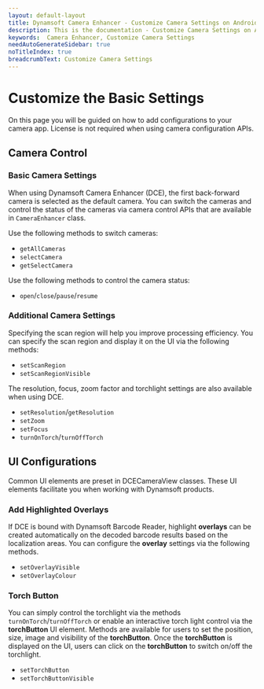```yaml
---
layout: default-layout
title: Dynamsoft Camera Enhancer - Customize Camera Settings on Android
description: This is the documentation - Customize Camera Settings on Android.
keywords:  Camera Enhancer, Customize Camera Settings
needAutoGenerateSidebar: true
noTitleIndex: true
breadcrumbText: Customize Camera Settings
---
```


# Customize the Basic Settings

On this page you will be guided on how to add configurations to your camera app. License is not required when using camera configuration APIs.

## Camera Control

### Basic Camera Settings

When using Dynamsoft Camera Enhancer (DCE), the first back-forward camera is selected as the default camera. You can switch the cameras and control the status of the cameras via camera control APIs that are available in `CameraEnhancer` class.

Use the following methods to switch cameras:

- `getAllCameras`
- `selectCamera`
- `getSelectCamera`

Use the following methods to control the camera status:

- `open`/`close`/`pause`/`resume`

### Additional Camera Settings

Specifying the scan region will help you improve processing efficiency. You can specify the scan region and display it on the UI via the following methods:

- `setScanRegion`
- `setScanRegionVisible`

The resolution, focus, zoom factor and torchlight settings are also available when using DCE.

- `setResolution`/`getResolution`
- `setZoom`
- `setFocus`
- `turnOnTorch`/`turnOffTorch`

## UI Configurations

Common UI elements are preset in DCECameraView classes. These UI elements facilitate you when working with Dynamsoft products.

### Add Highlighted Overlays

If DCE is bound with Dynamsoft Barcode Reader, highlight **overlays** can be created automatically on the decoded barcode results based on the localization areas. You can configure the **overlay** settings via the following methods.

- `setOverlayVisible`
- `setOverlayColour`

### Torch Button

You can simply control the torchlight via the methods `turnOnTorch`/`turnOffTorch` or enable an interactive torch light control via the **torchButton** UI element. Methods are available for users to set the position, size, image and visibility of the **torchButton**. Once the **torchButton** is displayed on the UI, users can click on the **torchButton** to switch on/off the torchlight.

- `setTorchButton`
- `setTorchButtonVisible`
